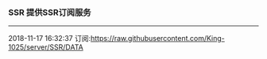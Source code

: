 ### SSR 提供SSR订阅服务
---
2018-11-17 16:32:37 订阅:https://raw.githubusercontent.com/King-1025/server/SSR/DATA
